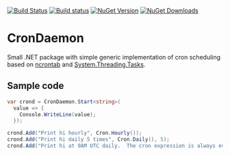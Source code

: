 [![Build Status](https://drone.io/github.com/sergeyt/CronDaemon/status.png)](https://drone.io/github.com/sergeyt/CronDaemon/latest)
[![Build status](https://ci.appveyor.com/api/projects/status/n5yevt7shkvtej9q)](https://ci.appveyor.com/project/sergeyt/crondaemon)
[![NuGet Version](http://img.shields.io/nuget/v/CronDaemon.svg?style=flat)](https://www.nuget.org/packages/CronDaemon/)
[![NuGet Downloads](http://img.shields.io/nuget/dt/CronDaemon.svg?style=flat)](https://www.nuget.org/packages/CronDaemon/)

# CronDaemon

Small .NET package with simple generic implementation of cron scheduling based
on [ncrontab](https://github.com/atifaziz/NCrontab)
and [System.Threading.Tasks](http://msdn.microsoft.com/en-us/library/system.threading.tasks(v=vs.110).aspx).

## Sample code

```c#
var crond = CronDaemon.Start<string>(
  value => {
    Console.WriteLine(value);
  });

crond.Add("Print hi hourly", Cron.Hourly());
crond.Add("Print hi daily 5 times", Cron.Daily(), 5);
crond.Add("Print hi at 9AM UTC daily.  The cron expression is always evaluated in UTC", "0 9 * * *")
```
